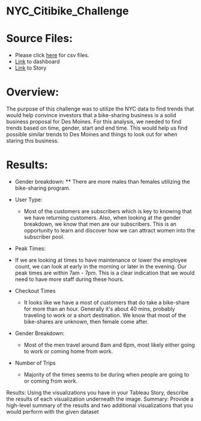 # NYC_Citibike_Challenge
# Source Files: 
* Please click [here](https://drive.google.com/drive/folders/1cjQBcC4d5ue3uWyx93E8pvQ59blm8Fw3?usp=sharing) for csv files. 
* [Link](https://public.tableau.com/app/profile/irene8058) to dashboard
* [Link](https://public.tableau.com/app/profile/irene8058/viz/NYCCitibikeAnalysis_16429147413360/Story1?publish=yes) to Story 

# Overview: 
The purpose of this challenge was to utilize the NYC data to find trends that would help convince investors that a bike-sharing business is a solid business proposal for Des Moines. For this analysis, we needed to find trends based on time, gender, start and end time.  This would help us find possible similar trends to Des Moines and things to look out for when staring this business. 

# Results: 
* Gender breakdown: 
** There are more males than females utilizing the bike-sharing program. 

* User Type: 
  * Most of the customers are subscribers which is key to knowing that we have returning customers.  Also, when looking at the gender breakdown, we know that men are our subscribers.  This is an opportunity to learn and discover how we can attract women into the subscriber pool. 
 
 * Peak Times: 
  * If we are looking at times to have maintenance or lower the employee count, we can look at early in the morning or later in the evening.  Our peak times are within 7am - 7pm.  This is a clear indication that we would need to have more staff during these hours. 

* Checkout Times
  * It looks like we have a most of customers that do take a bike-share for more than an hour.  Generally it's about 40 mins, probably traveling to work or a short destination. We know that most of the bike-shares are unknown, then female come after.  
* Gender Breakdown: 
  * Most of the men travel around 8am and 6pm, most likely either going to work or coming home from work. 

* Number of Trips
  * Majority of the times seems to be during when people are going to or coming from work. 

Results: Using the visualizations you have in your Tableau Story, describe the results of each visualization underneath the image.
Summary: Provide a high-level summary of the results and two additional visualizations that you would perform with the given dataset

